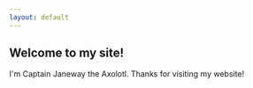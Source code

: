 ```yaml
---
layout: default
---
```


## Welcome to my site!

I'm Captain Janeway the Axolotl. Thanks for visiting my website!
